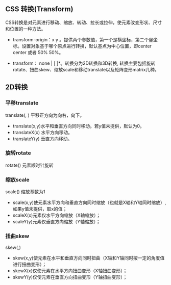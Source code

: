 ## CSS 转换(Transform) ##

CSS转换是对元素进行移动、缩放、转动、拉长或拉伸，使元素改变形状、尺寸和位置的一种方法。

- transform-origin：x y 。提供两个参数值，第一个是横坐标，第二个竖坐标。设置对象基于哪个原点进行转换，默认基点为中心位置，即center center 或者 50% 50%。

- transform： none | <transform-function> [ <transform-function> ]*。转换分为2D转换和3D转换, 转换主要包括旋转rotate、扭曲skew、缩放scale和移动translate以及矩阵变形matrix几种。

## 2D转换 ##

### 平移translate ###

translate(<number>, <number>) 平移正方向为向右，向下。

- translate(x,y)水平和垂直方向同时移动。若y值未提供，默认为0。
- translateX(x) 水平方向移动。
- translateY(y) 垂直方向移动。

### 旋转rotate ###

rotate(<angle>) 元素顺时针旋转


### 缩放scale ###

scale(<number>) 缩放基数为1

- scale(x,y)使元素水平方向和垂直方向同时缩放（也就是X轴和Y轴同时缩放）,如果y值未提供，取x的值；
- scaleX(x)元素仅水平方向缩放（X轴缩放）；
- scaleY(y)元素仅垂直方向缩放（Y轴缩放）；


### 扭曲skew ###

skew(<angle>,<angle>)

- skew(x,y)使元素在水平和垂直方向同时扭曲（X轴和Y轴同时按一定的角度值进行扭曲变形）；
- skewX(x)仅使元素在水平方向扭曲变形（X轴扭曲变形）；
- skewY(y)仅使元素在垂直方向扭曲变形（Y轴扭曲变形）；



